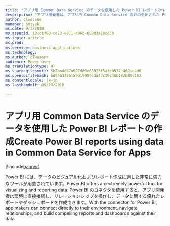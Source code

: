 ```yaml
---
title: "アプリ用 Common Data Service のデータを使用した Power BI レポートの作成"
description: "アプリ開発者は、アプリ用 Common Data Service 向けの更新された Power BI コネクタを使用して Power BI デスクトップでレポートを作成できます。"
author: clwesene
manager: KVivek
ms.date: 9/3/2018
ms.assetid: 181c1f60-ce73-e811-a96b-000d3a18c83b
ms.topic: article
ms.prod: 
ms.service: business-applications
ms.technology: 
ms.author: clwesene
audience: Power user
ms.translationtype: HT
ms.sourcegitcommit: 5b2badd67a697d89e63973f5afe0977e402aead0
ms.openlocfilehash: bd95b3376150d19950c3a4dc19c36b182b89c162
ms.contentlocale: ja-jp
ms.lasthandoff: 09/10/2018

---
```

# <a name="create-power-bi-reports-using-data-in-common-data-service-for-apps"></a><span data-ttu-id="20a1e-103">アプリ用 Common Data Service のデータを使用した Power BI レポートの作成</span><span class="sxs-lookup"><span data-stu-id="20a1e-103">Create Power BI reports using data in Common Data Service for Apps</span></span>


[!include[banner](../../includes/banner.md)]

<span data-ttu-id="20a1e-104">Power BI には、データのビジュアル化およびレポート作成に適した非常に強力なツールが用意されています。</span><span class="sxs-lookup"><span data-stu-id="20a1e-104">Power BI offers an extremely powerful tool for visualizing and reporting data.</span></span> <span data-ttu-id="20a1e-105">Power BI のコネクタを使用すると、アプリ開発者は環境に直接接続し、リレーションシップを操作し、データに関する優れたレポートやダッシュボードを作成できます。</span><span class="sxs-lookup"><span data-stu-id="20a1e-105">With the connector for Power BI, app makers can connect directly to their environment, navigate relationships, and build compelling reports and dashboards against their data.</span></span>

